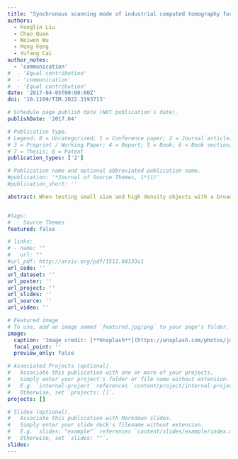 ```yaml
---
title: 'Synchronous scanning mode of industrial computed tomography for multiple objects test'
authors:
  - Fenglin Liu
  - Chao Quan
  - Weiwen Wu
  - Peng Feng
  - Yufang Cai
author_notes:
  - 'communication'
#  - 'Equal contribution'
#  - 'communication'
#  - 'Equal contribution'
date: '2017-04-05T00:00:00Z'
doi: '10.1109/TIM.2022.3193713'

# Schedule page publish date (NOT publication's date).
publishDate: '2017.04'

# Publication type.
# Legend: 0 = Uncategorized; 1 = Conference paper; 2 = Journal article;
# 3 = Preprint / Working Paper; 4 = Report; 5 = Book; 6 = Book section;
# 7 = Thesis; 8 = Patent
publication_types: ['2']

# Publication name and optional abbreviated publication name.
#publication: '*Journal of Source Themes, 1*(1)'
#publication_short: ''

abstract: When testing small size and high density objects with a broad field-of-view (FOV) industrial CT system, multiple objects are always assembled evenly onto the turntable for detecting to improve test efficiency. However, the maximum X-ray's penetrating path through the materials increases, which means the CT system should collocate with a high energy X-ray source and wide-dynamic range detectors to complete the CT scanning. In this study, we proposed and tested a novel and efficient CT scanning method based on linear-arrangement and synchronous-rotating multi-turntables without enhancing the energy of X-ray source and wide-dynamic range of detectors for the CT system. With this modality, multiple objects are assembled onto multiple synchronous-rotating turntables respectively, and X-rays within the FOV merely penetrate one single object when scanning. The corresponding filtered back projection algorithm for image reconstruction is deduced. The computer simulation and experimental results verified the feasibility of this novel method and the scanning time was reduced to 5-8 minutes when completing the scanning of 3 to 5 group objects.


#tags:
#  - Source Themes
featured: false

# links:
# - name: ""
#   url: ""
#url_pdf: http://arxiv.org/pdf/1512.04133v1
url_code: ''
url_dataset: ''
url_poster: ''
url_project: ''
url_slides: ''
url_source: ''
url_video: ''

# Featured image
# To use, add an image named `featured.jpg/png` to your page's folder.
image:
  caption: 'Image credit: [**Unsplash**](https://unsplash.com/photos/jdD8gXaTZsc)'
  focal_point: ''
  preview_only: false

# Associated Projects (optional).
#   Associate this publication with one or more of your projects.
#   Simply enter your project's folder or file name without extension.
#   E.g. `internal-project` references `content/project/internal-project/index.md`.
#   Otherwise, set `projects: []`.
projects: []

# Slides (optional).
#   Associate this publication with Markdown slides.
#   Simply enter your slide deck's filename without extension.
#   E.g. `slides: "example"` references `content/slides/example/index.md`.
#   Otherwise, set `slides: ""`.
slides:
---
```

